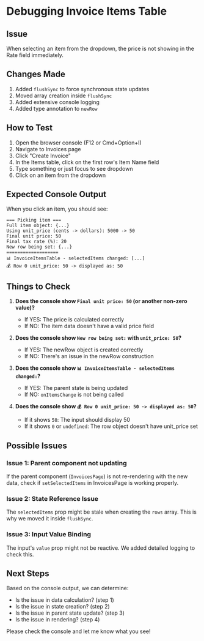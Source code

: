 # Debugging Invoice Items Table

## Issue
When selecting an item from the dropdown, the price is not showing in the Rate field immediately.

## Changes Made
1. Added `flushSync` to force synchronous state updates
2. Moved array creation inside `flushSync` 
3. Added extensive console logging
4. Added type annotation to `newRow`

## How to Test

1. Open the browser console (F12 or Cmd+Option+I)
2. Navigate to Invoices page
3. Click "Create Invoice"
4. In the Items table, click on the first row's Item Name field
5. Type something or just focus to see dropdown
6. Click on an item from the dropdown

## Expected Console Output

When you click an item, you should see:
```
=== Picking item ===
Full item object: {...}
Using unit_price (cents -> dollars): 5000 -> 50
Final unit price: 50
Final tax rate (%): 20
New row being set: {...}
===================
📊 InvoiceItemsTable - selectedItems changed: [...]
💰 Row 0 unit_price: 50 -> displayed as: 50
```

## Things to Check

1. **Does the console show `Final unit price: 50` (or another non-zero value)?**
   - If YES: The price is calculated correctly
   - If NO: The item data doesn't have a valid price field

2. **Does the console show `New row being set:` with `unit_price: 50`?**
   - If YES: The newRow object is created correctly
   - If NO: There's an issue in the newRow construction

3. **Does the console show `📊 InvoiceItemsTable - selectedItems changed:`?**
   - If YES: The parent state is being updated
   - If NO: `onItemsChange` is not being called

4. **Does the console show `💰 Row 0 unit_price: 50 -> displayed as: 50`?**
   - If it shows `50`: The input should display 50
   - If it shows `0` or `undefined`: The row object doesn't have unit_price set

## Possible Issues

### Issue 1: Parent component not updating
If the parent component (`InvoicesPage`) is not re-rendering with the new data, check if `setSelectedItems` in InvoicesPage is working properly.

### Issue 2: State Reference Issue
The `selectedItems` prop might be stale when creating the `rows` array. This is why we moved it inside `flushSync`.

### Issue 3: Input Value Binding
The input's `value` prop might not be reactive. We added detailed logging to check this.

## Next Steps

Based on the console output, we can determine:
- Is the issue in data calculation? (step 1)
- Is the issue in state creation? (step 2)
- Is the issue in parent state update? (step 3)
- Is the issue in rendering? (step 4)

Please check the console and let me know what you see!

